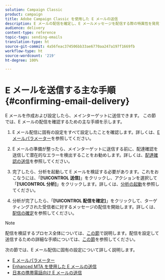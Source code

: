 ```yaml
---
solution: Campaign Classic
product: campaign
title: Adobe Campaign Classic を使用した E メールの送信
description: E メールの配信を確定し、E メールメッセージを配信する際の特異性を発見する方法について説明します。
audience: delivery
content-type: reference
topic-tags: sending-emails
translation-type: ht
source-git-commit: 4a56feac374506bb33ae6770aa247a197f1669fb
workflow-type: ht
source-wordcount: '219'
ht-degree: 100%

---
```



# E メールを送信する主な手順 {#confirming-email-delivery}

E メールを作成および設定したら、メインターゲットに送信できます。 この節では、E メールの配信を確認するための主な手順を示します。

1. E メール配信に固有の設定をすべて設定したことを確認します。詳しくは、[E メールパラメーター](../../delivery/using/email-parameters.md)を参照してください。
1. E メールの準備が整ったら、メインターゲットに送信する前に、配達確認を送信して潜在的なエラーを検出することをお勧めします。詳しくは、[配達確認の送信](../../delivery/using/steps-validating-the-delivery.md#sending-a-proof)を参照してください。

1. 完了したら、分析を起動して E メールを検証する必要があります。これをおこなうには、「**[!UICONTROL 送信]**」をクリックし、アクションを選択して「**[!UICONTROL 分析]**」をクリックします。詳しくは、[分析の起動](../../delivery/using/steps-validating-the-delivery.md#analyzing-the-delivery)を参照してください。

1. 分析が完了したら、「**[!UICONTROL 配信を確定]**」をクリックして、ターゲティングされた受信者に対するメッセージの配信を開始します。詳しくは、[配信の確定](../../delivery/using/steps-sending-the-delivery.md#confirming-delivery)を参照してください。

   <!--Add screenshot with analysis done and Confirm delivery button activated.-->

>[!NOTE]
>
>配信を検証するプロセス全体については、[この節](../../delivery/using/steps-validating-the-delivery.md)で説明します。配信を設定して送信するための詳細な手順については、[この節](../../delivery/using/steps-sending-the-delivery.md)を参照してください。

次の節では、E メール配信に固有の設定について詳しく説明します。
<!--* [Generating the mirror page](../../delivery/using/generating-mirror-page.md)
* [Email BCC](../../delivery/using/email-bcc.md)-->
* [E メールパラメーター](../../delivery/using/email-parameters.md)
* [Enhanced MTA を使用した E メールの送信](../../delivery/using/sending-with-enhanced-mta.md)
* [日本の携帯電話向け E メールの送信](../../delivery/using/sending-emails-on-japanese-mobiles.md)
